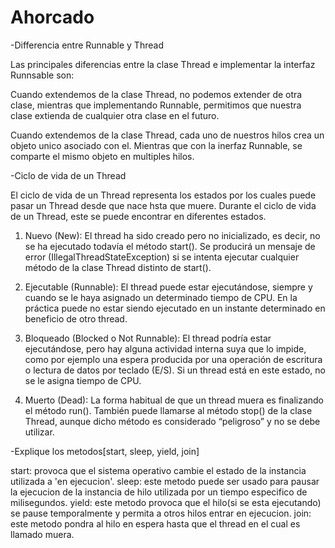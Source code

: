 # Ahorcado

-Differencia entre Runnable y Thread

Las principales diferencias entre la clase Thread e implementar la interfaz Runnsable son:

Cuando extendemos de la clase Thread, no podemos extender de otra clase, mientras que implementando Runnable, permitimos que nuestra
clase extienda de cualquier otra clase en el futuro.

Cuando extendemos de la clase Thread, cada uno de nuestros hilos crea un objeto unico asociado con el. Mientras que con la inerfaz
Runnable, se comparte el mismo objeto en multiples hilos.

-Ciclo de vida de un Thread

El ciclo de vida de un Thread representa los estados por los cuales puede pasar un Thread desde que nace hsta que muere. 
Durante el ciclo de vida de un Thread, este se puede encontrar en diferentes estados.

1. Nuevo (New): El thread ha sido creado pero no inicializado, es decir, no se ha ejecutado todavía el método start(). Se producirá 
un mensaje de error (IllegalThreadStateException) si se intenta ejecutar cualquier método de la clase Thread distinto de start().

2. Ejecutable (Runnable): El thread puede estar ejecutándose, siempre y cuando se le haya asignado un determinado tiempo de CPU. 
En la práctica puede no estar siendo ejecutado en un instante determinado en beneficio de otro thread.

3. Bloqueado (Blocked o Not Runnable): El thread podría estar ejecutándose, pero hay alguna actividad interna suya que lo impide, 
como por ejemplo una espera producida por una operación de escritura o lectura de datos por teclado (E/S). Si un thread está en 
este estado, no se le asigna tiempo de CPU.

4. Muerto (Dead): La forma habitual de que un thread muera es finalizando el método run(). También puede llamarse al método stop() de 
la clase Thread, aunque dicho método es considerado “peligroso” y no se debe utilizar.

-Explique los metodos[start, sleep, yield, join]

start: provoca que el sistema operativo cambie el estado de la instancia utilizada a 'en ejecucion'.
sleep: este metodo puede ser usado para pausar la ejecucion de la instancia de hilo utilizada por un tiempo especifico de milisegundos.
yield: este metodo provoca que el hilo(si se esta ejecutando) se pause temporalmente y permita a otros hilos entrar en ejecucion.
join: este metodo pondra al hilo en espera hasta que el thread en el cual es llamado muera.

